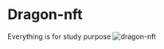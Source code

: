 # Dragon-nft


Everything is for study purpose
![dragon-nft](https://user-images.githubusercontent.com/94330445/160268805-a8d3fc4b-e10b-4c5a-9f04-8901a404b51f.png)
